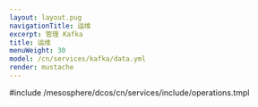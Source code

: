 ```yaml
---
layout: layout.pug
navigationTitle: 运维
excerpt: 管理 Kafka
title: 运维
menuWeight: 30
model: /cn/services/kafka/data.yml
render: mustache
---
```


#include /mesosphere/dcos/cn/services/include/operations.tmpl
